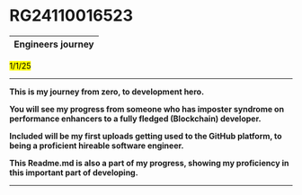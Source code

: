 # RG24110016523
|Engineers journey |
| ----- | 


<mark>1/1/25</mark>
***


  
**This is my journey from zero, to development hero.**

**You will see my progress from someone who has imposter syndrome on performance enhancers to a fully fledged (Blockchain) developer.**

**Included will be my first uploads getting used to the GitHub platform, to being a proficient hireable software engineer.**

**This __Readme.md__ is also a part of my progress, showing my proficiency in this important part of developing.**
***
